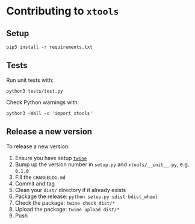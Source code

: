 # Contributing to `xtools`

## Setup

    pip3 install -r requirements.txt

## Tests

Run unit tests with:

    python3 tests/test.py

Check Python warnings with:

    python3 -Wall -c 'import xtools'

## Release a new version

To release a new version:

1. Ensure you have setup [`twine`](https://pypi.org/project/twine/)
2. Bump up the version number in `setup.py` and `xtools/__init__.py`, e.g. `0.1.0`
3. Fill the `CHANGELOG.md`
4. Commit and tag
5. Clean your `dist/` directory if it already exists
6. Package the release: `python setup.py sdist bdist_wheel`
7. Check the package: `twine check dist/*`
8. Upload the package: `twine upload dist/*`
9. Push